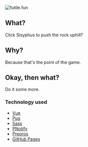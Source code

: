 ![futile.fun](https://ahoylemon.github.io/futile.fun/og-wide.png)

## What?
Click Sisyphus to push the rock uphill?

## Why?
Because that's the point of the game.

## Okay, then what?
Do it some more.

### Technology used
* [Vue](https://vuejs.org)
* [Pug](https://pugjs.org)
* [Sass](https://sass-lang.com)
* [PNotify](https://sciactive.com/pnotify)
* [Prepros](https://prepros.io)
* [GitHub Pages](https://pages.github.com)
